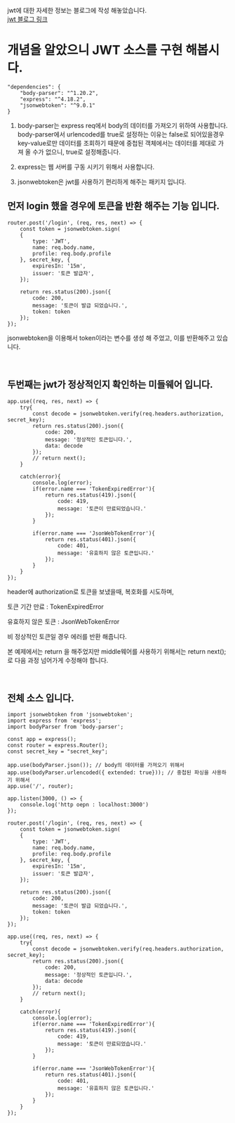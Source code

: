 jwt에 대한 자세한 정보는 블로그에 작성 해놓았습니다.<br>
[jwt 블로그 링크](https://velog.io/@qmdch1/JWT%EC%97%90-%EB%8C%80%ED%95%B4%EC%84%9C-%EC%95%8C%EA%B3%A0-%EA%B3%84%EC%8B%AD%EB%8B%88%EA%B9%8C)

# 개념을 알았으니 JWT 소스를 구현 해봅시다.
```
"dependencies": {
	"body-parser": "^1.20.2",
	"express": "^4.18.2",
	"jsonwebtoken": "^9.0.1"
}
```
1. body-parser는 express req에서 body의 데이터를 가져오기 위하여 사용합니다.
body-parser에서 urlencoded를 true로 설정하는 이유는 false로 되어있을경우 key-value로만 데이터를 조회하기 때문에 중첩된 객체에서는 데이터를 제대로 가져 올 수가 없으니, true로 설정해줍니다.

2. express는 웹 서버를 구동 시키기 위해서 사용합니다.

3. jsonwebtoken은 jwt를 사용하기 편리하게 해주는 패키지 입니다.



## 먼저 login 했을 경우에 토큰을 반환 해주는 기능 입니다.
```
router.post('/login', (req, res, next) => {
	const token = jsonwebtoken.sign(
	{
		type: 'JWT',
		name: req.body.name,
		profile: req.body.profile
	}, secret_key, {
		expiresIn: '15m',
		issuer: '토큰 발급자',
	});
	
	return res.status(200).json({
		code: 200,
		message: '토큰이 발급 되었습니다.',
		token: token
	});
});
```
jsonwebtoken을 이용해서 token이라는 변수를 생성 해 주었고, 이를 반환해주고 있습니다.

<br>

## 두번째는 jwt가 정상적인지 확인하는 미들웨어 입니다.
```
app.use((req, res, next) => {
    try{
        const decode = jsonwebtoken.verify(req.headers.authorization, secret_key);
        return res.status(200).json({
            code: 200,
            message: '정상적인 토큰입니다.',
            data: decode
        });
        // return next();
    }

    catch(error){
        console.log(error);
        if(error.name === 'TokenExpiredError'){
            return res.status(419).json({
                code: 419,
                message: '토큰이 만료되었습니다.'
            });
        }

        if(error.name === 'JsonWebTokenError'){
            return res.status(401).json({
                code: 401,
                message: '유효하지 않은 토큰입니다.'
            });
        }
    }
});
```
header에 authorization로 토큰을 보냈을때, 복호화를 시도하며,

토큰 기간 만료 : TokenExpiredError

유효하지 않은 토큰 : JsonWebTokenError

비 정상적인 토큰일 경우 에러를 반환 해줍니다.

본 예제에서는 return 을 해주었지만 middle웨어를 사용하기 위해서는 return next(); 로 다음 과정 넘어가게 수정해야 합니다.

<br>

## 전체 소스 입니다.
```
import jsonwebtoken from 'jsonwebtoken';
import express from 'express';
import bodyParser from 'body-parser';

const app = express();
const router = express.Router();
const secret_key = "secret_key";

app.use(bodyParser.json()); // body의 데이터를 가져오기 위해서
app.use(bodyParser.urlencoded({ extended: true})); // 중첩된 파싱을 사용하기 위해서
app.use('/', router);

app.listen(3000, () => {
    console.log('http oepn : localhost:3000')
});

router.post('/login', (req, res, next) => {
    const token = jsonwebtoken.sign(
    {
        type: 'JWT',
        name: req.body.name,
        profile: req.body.profile
    }, secret_key, {
        expiresIn: '15m',
        issuer: '토큰 발급자',
    });

    return res.status(200).json({
        code: 200,
        message: '토큰이 발급 되었습니다.',
        token: token
    });
});

app.use((req, res, next) => {
    try{
        const decode = jsonwebtoken.verify(req.headers.authorization, secret_key);
        return res.status(200).json({
            code: 200,
            message: '정상적인 토큰입니다.',
            data: decode
        });
        // return next();
    }

    catch(error){
        console.log(error);
        if(error.name === 'TokenExpiredError'){
            return res.status(419).json({
                code: 419,
                message: '토큰이 만료되었습니다.'
            });
        }

        if(error.name === 'JsonWebTokenError'){
            return res.status(401).json({
                code: 401,
                message: '유효하지 않은 토큰입니다.'
            });
        }
    }
});
```
